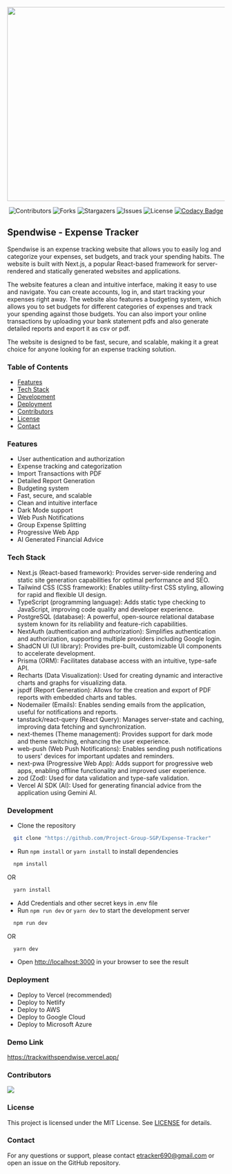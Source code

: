 <p align="center">
  <img src="https://i.imgur.com/AOMmh8Z.jpg" width="1000" height="450" />
</p>

<div align="center">

![Contributors](https://img.shields.io/github/contributors/Project-Group-SGP/Expense-Tracker?color=dark-green)
![Forks](https://img.shields.io/github/forks/Project-Group-SGP/Expense-Tracker?style=social)
![Stargazers](https://img.shields.io/github/stars/Project-Group-SGP/Expense-Tracker?style=social)
![Issues](https://img.shields.io/github/issues/Project-Group-SGP/Expense-Tracker)
![License](https://img.shields.io/github/license/Project-Group-SGP/Expense-Tracker)
[![Codacy Badge](https://app.codacy.com/project/badge/Grade/db2afa49a29f4ab6901f9750292f4938)](https://app.codacy.com/gh/Project-Group-SGP/Expense-Tracker/dashboard?utm_source=gh&utm_medium=referral&utm_content=&utm_campaign=Badge_grade)

</div>

## Spendwise - Expense Tracker

Spendwise is an expense tracking website that allows you to easily log and categorize your expenses, set budgets, and track your spending habits. The website is built with Next.js, a popular React-based framework for server-rendered and statically generated websites and applications.

The website features a clean and intuitive interface, making it easy to use and navigate. You can create accounts, log in, and start tracking your expenses right away. The website also features a budgeting system, which allows you to set budgets for different categories of expenses and track your spending against those budgets. You can also import your online transactions by uploading your bank statement pdfs and also generate detailed reports and export it as csv or pdf.

The website is designed to be fast, secure, and scalable, making it a great choice for anyone looking for an expense tracking solution.

### Table of Contents

- [Features](#features)
- [Tech Stack](#tech-stack)
- [Development](#development)
- [Deployment](#deployment)
- [Contributors](#contributors)
- [License](#license)
- [Contact](#contact)

### Features

- User authentication and authorization
- Expense tracking and categorization
- Import Transactions with PDF
- Detailed Report Generation
- Budgeting system
- Fast, secure, and scalable
- Clean and intuitive interface
- Dark Mode support
- Web Push Notifications
- Group Expense Splitting
- Progressive Web App
- AI Generated Financial Advice

### Tech Stack

- Next.js (React-based framework): Provides server-side rendering and static site generation capabilities for optimal performance and SEO.
- Tailwind CSS (CSS framework): Enables utility-first CSS styling, allowing for rapid and flexible UI design.
- TypeScript (programming language): Adds static type checking to JavaScript, improving code quality and developer experience.
- PostgreSQL (database): A powerful, open-source relational database system known for its reliability and feature-rich capabilities.
- NextAuth (authentication and authorization): Simplifies authentication and authorization, supporting multiple providers including Google login.
- ShadCN UI (UI library): Provides pre-built, customizable UI components to accelerate development.
- Prisma (ORM): Facilitates database access with an intuitive, type-safe API.
- Recharts (Data Visualization): Used for creating dynamic and interactive charts and graphs for visualizing data.
- jspdf (Report Generation): Allows for the creation and export of PDF reports with embedded charts and tables.
- Nodemailer (Emails): Enables sending emails from the application, useful for notifications and reports.
- tanstack/react-query (React Query): Manages server-state and caching, improving data fetching and synchronization.
- next-themes (Theme management): Provides support for dark mode and theme switching, enhancing the user experience.
- web-push (Web Push Notifications): Enables sending push notifications to users' devices for important updates and reminders.
- next-pwa (Progressive Web App): Adds support for progressive web apps, enabling offline functionality and improved user experience.
- zod (Zod): Used for data validation and type-safe validation.
- Vercel AI SDK (AI): Used for generating financial advice from the application using Gemini AI.

### Development

- Clone the repository

```bash
  git clone "https://github.com/Project-Group-SGP/Expense-Tracker"
```

- Run `npm install` or `yarn install` to install dependencies

```bash
  npm install
```

OR

```bash
  yarn install
```

- Add Credentials and other secret keys in .env file
- Run `npm run dev` or `yarn dev` to start the development server

```bash
  npm run dev
```

OR

```bash
  yarn dev
```

- Open [http://localhost:3000](http://localhost:3000) in your browser to see the result

### Deployment

- Deploy to Vercel (recommended)
- Deploy to Netlify
- Deploy to AWS
- Deploy to Google Cloud
- Deploy to Microsoft Azure

### Demo Link

https://trackwithspendwise.vercel.app/

### Contributors

<a href="https://github.com/Project-Group-SGP/Expense-Tracker/graphs/contributors">
  <img src="https://contrib.rocks/image?repo=Project-Group-SGP/Expense-Tracker" />
</a>

### License

This project is licensed under the MIT License. See [LICENSE](LICENSE) for details.

### Contact

For any questions or support, please contact etracker690@gmail.com or open an issue on the GitHub repository.
